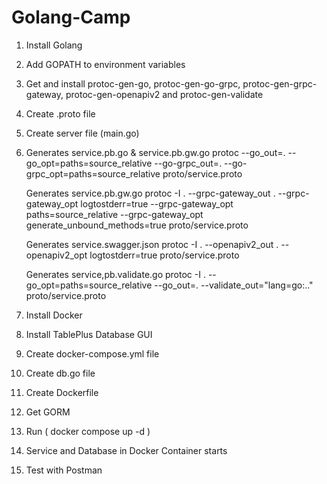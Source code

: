 # Golang-Camp

1. Install Golang
2. Add GOPATH to environment variables
3. Get and install protoc-gen-go, protoc-gen-go-grpc, protoc-gen-grpc-gateway, protoc-gen-openapiv2 and protoc-gen-validate
4. Create .proto file
5. Create server file (main.go)
6. Generates service.pb.go & service.pb.gw.go 
    protoc --go_out=. --go_opt=paths=source_relative --go-grpc_out=. --go-grpc_opt=paths=source_relative proto/service.proto

    Generates service.pb.gw.go
	protoc -I . --grpc-gateway_out . --grpc-gateway_opt logtostderr=true --grpc-gateway_opt paths=source_relative --grpc-gateway_opt generate_unbound_methods=true proto/service.proto

    Generates service.swagger.json
	protoc -I . --openapiv2_out . --openapiv2_opt logtostderr=true proto/service.proto

    Generates service,pb.validate.go
	protoc -I . --go_opt=paths=source_relative --go_out=. --validate_out="lang=go:.." proto/service.proto
7. Install Docker
8. Install TablePlus Database GUI 
9. Create docker-compose.yml file
10. Create db.go file
11. Create Dockerfile
12. Get GORM
13. Run ( docker compose up -d )
14. Service and Database in Docker Container starts 
15. Test with Postman
